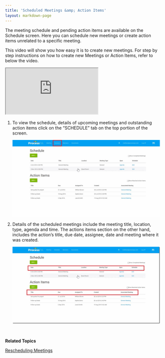 ```yaml
---
title: 'Scheduled Meetings &amp; Action Items'
layout: markdown-page
---
```

The meeting schedule and pending action items are available on the Schedule screen. Here you can schedule new meetings or create action items unrelated to a specific meeting.

This video will show you how easy it is to create new meetings. For step by step instructions on how to create new Meetings or Action Items, refer to below the video.

<div class="container my-5">
    <div class="embed-responsive embed-responsive-16by9">
        <iframe class="embed-responsive-item" src="https://www.youtube.com/embed/AdY3DTlrrYU" allowfullscreen></iframe>
    </div>
</div>

  1. To view the schedule, details of upcoming meetings and outstanding action items click on the “SCHEDULE” tab on the top portion of the screen.
  
      <img class="img-fluid" src="/content/pages/help/clip_image002-4.jpg" />

  2. Details of the scheduled meetings include the meeting title, location, type, agenda and time. The actions items section on the other hand, includes the action’s title, due date, assignee, date and meeting where it was created.
  
      <img class="img-fluid" src="/content/pages/help/clip_image004_thumb-4.jpg" />

&nbsp;

**Related Topics**

[Rescheduling Meetings](/quick-start-guide/scheduled-meetings/rescheduling-meetings.html)
